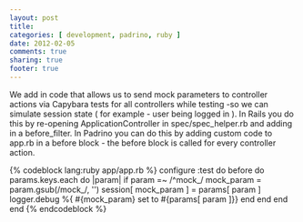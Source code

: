 ```yaml
---
layout: post
title: 
categories: [ development, padrino, ruby ]
date: 2012-02-05
comments: true
sharing: true
footer: true
---
```

We add in code that allows us to send mock parameters to controller actions via Capybara tests for all controllers while testing -so we can simulate session state ( for example - user being logged in ). In Rails you do this by re-opening ApplicationController in spec/spec_helper.rb and adding in a before_filter. In Padrino you can do this by adding custom code to app.rb in a before block - the before block is called for every controller action.

{% codeblock lang:ruby app/app.rb %}
configure :test do
  before do
    params.keys.each do |param|
      if param =~ /^mock_/
        mock_param = param.gsub(/mock_/, '') 
        session[ mock_param ] = params[ param ]
        logger.debug %{ #{mock_param} set to #{params[ param ]}} 
      end 
    end 
  end 
end
{% endcodeblock %}
